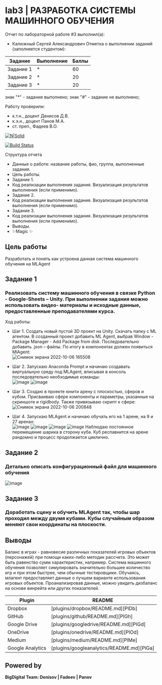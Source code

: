 # lab3 | РАЗРАБОТКА СИСТЕМЫ МАШИННОГО ОБУЧЕНИЯ
Отчет по лабораторной работе #3 выполнил(а):
- Калюжный Сергей Александрович
Отметка о выполнении заданий (заполняется студентом):

| Задание | Выполнение | Баллы |
| ------ | ------ | ------ |
| Задание 1 | * | 60 |
| Задание 2 | * | 20 |
| Задание 3 | * | 20 |

знак "*" - задание выполнено; знак "#" - задание не выполнено;

Работу проверили:
- к.т.н., доцент Денисов Д.В.
- к.э.н., доцент Панов М.А.
- ст. преп., Фадеев В.О.

[![N|Solid](https://cldup.com/dTxpPi9lDf.thumb.png)](https://nodesource.com/products/nsolid)

[![Build Status](https://travis-ci.org/joemccann/dillinger.svg?branch=master)](https://travis-ci.org/joemccann/dillinger)

Структура отчета

- Данные о работе: название работы, фио, группа, выполненные задания.
- Цель работы.
- Задание 1.
- Код реализации выполнения задания. Визуализация результатов выполнения (если применимо).
- Задание 2.
- Код реализации выполнения задания. Визуализация результатов выполнения (если применимо).
- Задание 3.
- Код реализации выполнения задания. Визуализация результатов выполнения (если применимо).
- Выводы.
- ✨Magic ✨

## Цель работы
Разработать и понять как устроена данная система машинного обучения на MLAgent

## Задание 1
### Реализовать систему машинного обучения в связке Python - Google-Sheets – Unity. При выполнении задания можно использовать видео- материалы и исходные данные, предоставленные преподавателями курса.
Ход работы:
- Шаг 1. Создать новый пустой 3D проект на Unity. Скачать папку с ML агентом. В созданный проект добавить ML Agent, выбрав Window - Package Manager - Add Package from disk. Последовательно добавить .json – файлы. По итогу в компонентах должен появиться MlAgent:  
![Снимок экрана 2022-10-06 165508](https://user-images.githubusercontent.com/81421386/194924753-8ce4bbdf-2895-4b24-ba1b-5326706eeb6b.png)


- Шаг 2. Запускаю Anaconda Prompt и начинаю создавать виртуальную среду под MLAgent, вписывая в консоль последовательно необходимые команды:  
![image](https://user-images.githubusercontent.com/81421386/194925242-237a0e08-8d4b-4c74-b7cd-57ec2276f4fc.png)
![image](https://user-images.githubusercontent.com/81421386/194925314-f5f4310d-8786-46ca-ba0d-e27876b517f5.png)



- Шаг 3. Создаю в проекте юнити арену с плоскостью, сферов и кубом. Присваиваю сфере компоненты и параметры, указанные на скриншоте и rigidbody. Также привязываю скрипт к сфере:  
![Снимок экрана 2022-10-06 200848](https://user-images.githubusercontent.com/81421386/194925982-9448b46e-6900-4129-b628-76f2e9f38e16.png)


- Шаг 4. Запускаю MLAgent и начинаю обучать его на 1 арене, на 9 и 27 аренах:  
![image](https://user-images.githubusercontent.com/81421386/194925496-cc8f12ad-82c9-495d-aaac-fa3fe3dbc121.png)
![image](https://user-images.githubusercontent.com/81421386/194925536-f547a78a-7469-4765-89e5-36e78537e9ab.png)
![image](https://user-images.githubusercontent.com/81421386/194925561-b5d8ea65-630d-40fa-a3db-308005881019.png)
![image](https://user-images.githubusercontent.com/81421386/194926210-4844bc39-505a-4495-814c-9ff4605819b8.png)
Наблюдаю постоянное перемещение шарика в сторону куба. Куб респавнится на арене рандомно и процесс продолжается циклично.

## Задание 2
### Детально описать конфигурационный файл для машинного обучения  
![image](https://user-images.githubusercontent.com/81421386/194931216-6922a468-bcab-4087-82f1-726e396b7584.png)


## Задание 3
### Доработать сцену и обучить MLAgent так, чтобы шар проходил между двумя кубами. Кубы случайным образом меняют свои координаты на плоскости.

## Выводы
Баланс в играх - равновесие различных показателей игровых объектов (персонажей) при помощи каких-либо методик рассчета. Это может быть равенство сумм характеристик, например. Система машинного обучения позволяет симулировать значительно большее количество игр и при этом быстрее, чем обычные тестировщики. Обучаясь, млагент предоставляет данные о лучшем варианте использования игровых объектов. Проанализировав данные, можно увидеть дизбаланс на основе винрейта или других показателей.


| Plugin | README |
| ------ | ------ |
| Dropbox | [plugins/dropbox/README.md][PlDb] |
| GitHub | [plugins/github/README.md][PlGh] |
| Google Drive | [plugins/googledrive/README.md][PlGd] |
| OneDrive | [plugins/onedrive/README.md][PlOd] |
| Medium | [plugins/medium/README.md][PlMe] |
| Google Analytics | [plugins/googleanalytics/README.md][PlGa] |

## Powered by

**BigDigital Team: Denisov | Fadeev | Panov**
